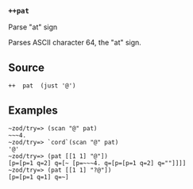 ### `++pat`

Parse "at" sign

Parses ASCII character 64, the "at" sign.

Source
------

    ++  pat  (just '@')

Examples
--------

    ~zod/try=> (scan "@" pat)
    ~~~4.
    ~zod/try=> `cord`(scan "@" pat)
    '@'
    ~zod/try=> (pat [[1 1] "@"])
    [p=[p=1 q=2] q=[~ [p=~~~4. q=[p=[p=1 q=2] q=""]]]]
    ~zod/try=> (pat [[1 1] "?@"])
    [p=[p=1 q=1] q=~]


